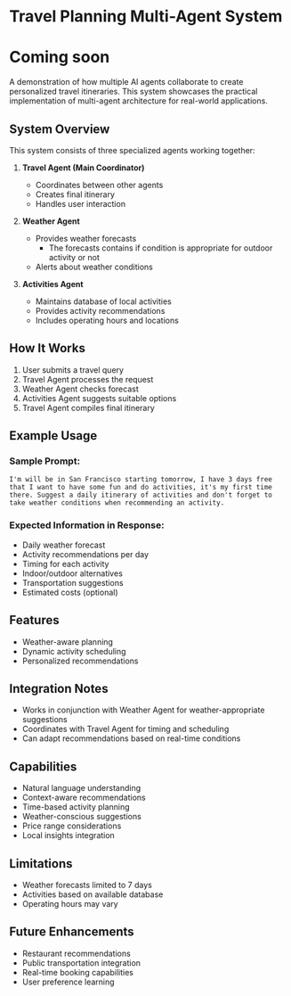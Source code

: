 # Travel Planning Multi-Agent System

# Coming soon

A demonstration of how multiple AI agents collaborate to create personalized travel itineraries. This system showcases the practical implementation of multi-agent architecture for real-world applications.

## System Overview

This system consists of three specialized agents working together:

1. **Travel Agent (Main Coordinator)**
   - Coordinates between other agents
   - Creates final itinerary
   - Handles user interaction

2. **Weather Agent**
   - Provides weather forecasts
     - The forecasts contains if condition is appropriate for outdoor activity or not 
   - Alerts about weather conditions

3. **Activities Agent**
   - Maintains database of local activities
   - Provides activity recommendations
   - Includes operating hours and locations

## How It Works

1. User submits a travel query
2. Travel Agent processes the request
3. Weather Agent checks forecast
4. Activities Agent suggests suitable options
5. Travel Agent compiles final itinerary

## Example Usage

### Sample Prompt:
```
I'm will be in San Francisco starting tomorrow, I have 3 days free that I want to have some fun and do activities, it's my first time there. Suggest a daily itinerary of activities and don't forget to take weather conditions when recommending an activity.
```

### Expected Information in Response:
- Daily weather forecast
- Activity recommendations per day
- Timing for each activity
- Indoor/outdoor alternatives
- Transportation suggestions
- Estimated costs (optional)


## Features

- Weather-aware planning
- Dynamic activity scheduling
- Personalized recommendations

## Integration Notes

- Works in conjunction with Weather Agent for weather-appropriate suggestions
- Coordinates with Travel Agent for timing and scheduling
- Can adapt recommendations based on real-time conditions

## Capabilities

- Natural language understanding
- Context-aware recommendations
- Time-based activity planning
- Weather-conscious suggestions
- Price range considerations
- Local insights integration

## Limitations

- Weather forecasts limited to 7 days
- Activities based on available database
- Operating hours may vary

## Future Enhancements

- Restaurant recommendations
- Public transportation integration
- Real-time booking capabilities
- User preference learning
